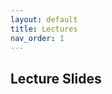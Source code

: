 ```yaml
---
layout: default
title: Lectures
nav_order: 1
---
```


## Lecture Slides

<object data="slides_all.pdf" type="application/pdf" width="100%" height="420px"></object>
